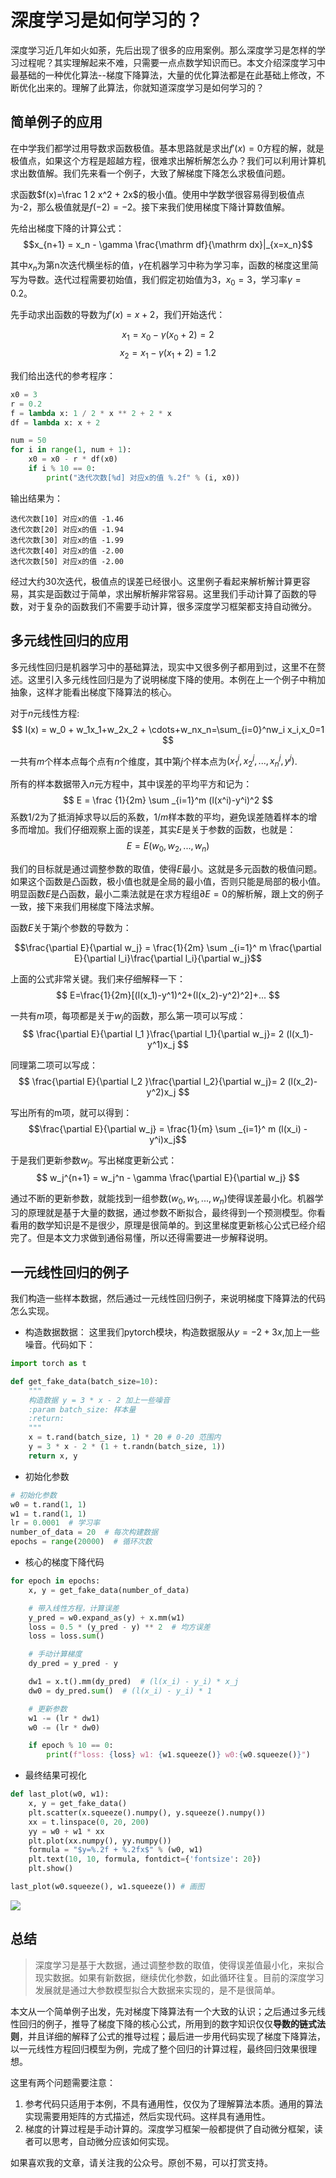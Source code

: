 # 深度学习是如何学习的？
 深度学习近几年如火如荼，先后出现了很多的应用案例。那么深度学习是怎样的学习过程呢？其实理解起来不难，只需要一点点数学知识而已。本文介绍深度学习中最基础的一种优化算法--梯度下降算法，大量的优化算法都是在此基础上修改，不断优化出来的。理解了此算法，你就知道深度学习是如何学习的？
  
## 简单例子的应用
在中学我们都学过用导数求函数极值。基本思路就是求出$f'(x)=0$方程的解，就是极值点，如果这个方程是超越方程，很难求出解析解怎么办？我们可以利用计算机求出数值解。我们先来看一个例子，大致了解梯度下降怎么求极值问题。

求函数$f(x)=\frac 1 2 x^2 + 2x$的极小值。使用中学数学很容易得到极值点为-2，那么极值就是$f(-2)=-2$。接下来我们使用梯度下降计算数值解。

先给出梯度下降的计算公式：
$$x_{n+1} = x_n - \gamma \frac{\mathrm df}{\mathrm dx}|_{x=x_n}$$

其中$x_n$为第n次迭代横坐标的值，$\gamma$在机器学习中称为学习率，函数的梯度这里简写为导数。迭代过程需要初始值，我们假定初始值为3，$x_0=3$，学习率$\gamma=0.2$。

先手动求出函数的导数为$f'(x) = x+2$，我们开始迭代：

$$x_1 = x_0 - \gamma (x_0 + 2) = 2$$
$$x_2 = x_1 - \gamma (x_1 + 2) = 1.2$$

我们给出迭代的参考程序：
```python
x0 = 3
r = 0.2
f = lambda x: 1 / 2 * x ** 2 + 2 * x
df = lambda x: x + 2

num = 50
for i in range(1, num + 1):
    x0 = x0 - r * df(x0)
    if i % 10 == 0:
        print("迭代次数[%d] 对应x的值 %.2f" % (i, x0))

```
输出结果为：
```
迭代次数[10] 对应x的值 -1.46
迭代次数[20] 对应x的值 -1.94
迭代次数[30] 对应x的值 -1.99
迭代次数[40] 对应x的值 -2.00
迭代次数[50] 对应x的值 -2.00
```
经过大约30次迭代，极值点的误差已经很小。这里例子看起来解析解计算更容易，其实是函数过于简单，求出解析解非常容易。这里我们手动计算了函数的导数，对于复杂的函数我们不需要手动计算，很多深度学习框架都支持自动微分。

## 多元线性回归的应用
多元线性回归是机器学习中的基础算法，现实中又很多例子都用到过，这里不在赘述。这里引入多元线性回归是为了说明梯度下降的使用。本例在上一个例子中稍加抽象，这样才能看出梯度下降算法的核心。

对于$n$元线性方程:
$$
l(x) = w_0 + w_1x_1+w_2x_2 + \cdots+w_nx_n=\sum_{i=0}^nw_i x_i,x_0=1
$$

一共有$m$个样本点每个点有$n$个维度，其中第$j$个样本点为$(x_1^j,x_2^j, ...,x_n ^j, y^j)$.

所有的样本数据带入$n$元方程中，其中误差的平均平方和记为：
$$
E = \frac {1}{2m} \sum _{i=1}^m (l(x^i)-y^i)^2
$$
系数$1/2$为了抵消掉求导以后的系数，$1/m$样本数的平均，避免误差随着样本的增多而增加。我们仔细观察上面的误差，其实$E$是关于参数的函数，也就是：
$$E = E(w_0,w_2,..., w_n)$$

我们的目标就是通过调整参数的取值，使得$E$最小。这就是多元函数的极值问题。如果这个函数是凸函数，极小值也就是全局的最小值，否则只能是局部的极小值。明显函数$E$是凸函数，最小二乘法就是在求方程组$\partial E=0$的解析解，跟上文的例子一致，接下来我们用梯度下降法求解。

函数$E$关于第$j$个参数的导数为：

$$\frac{\partial E}{\partial w_j} = \frac{1}{2m} \sum _{i=1}^ m \frac{\partial E}{\partial l_i}\frac{\partial l_i}{\partial w_j}$$

上面的公式非常关键。我们来仔细解释一下：
$$
E=\frac{1}{2m}[(l(x_1)-y^1)^2+(l(x_2)-y^2)^2]+...
$$

一共有$m$项，每项都是关于$w_j$的函数，那么第一项可以写成：
$$ \frac{\partial E}{\partial l_1 }\frac{\partial l_1}{\partial w_j}= 2 (l(x_1)-y^1)x_j $$

同理第二项可以写成：
$$ \frac{\partial E}{\partial l_2 }\frac{\partial l_2}{\partial w_j}= 2 (l(x_2)-y^2)x_j $$

写出所有的m项，就可以得到：
$$\frac{\partial E}{\partial w_j} = \frac{1}{m} \sum _{i=1}^ m (l(x_i) - y^i)x_j$$

于是我们更新参数$w_j$。写出梯度更新公式：
$$
    w_j^{n+1} = w_j^n - \gamma \frac{\partial E}{\partial w_j}
$$

通过不断的更新参数，就能找到一组参数$(w_0,w_1, ...,w_n)$使得误差最小化。机器学习的原理就是基于大量的数据，通过参数不断拟合，最终得到一个预测模型。你看看用的数学知识是不是很少，原理是很简单的。到这里梯度更新核心公式已经介绍完了。但是本文力求做到通俗易懂，所以还得需要进一步解释说明。

## 一元线性回归的例子
我们构造一些样本数据，然后通过一元线性回归例子，来说明梯度下降算法的代码怎么实现。

* 构造数据数据：
这里我们pytorch模块，构造数据服从$y = - 2 + 3x$,加上一些噪音。代码如下：

```python
import torch as t

def get_fake_data(batch_size=10):
    """
    构造数据 y = 3 * x - 2 加上一些噪音
    :param batch_size: 样本量
    :return:
    """
    x = t.rand(batch_size, 1) * 20 # 0-20 范围内
    y = 3 * x - 2 * (1 + t.randn(batch_size, 1))
    return x, y
```

* 初始化参数

```python
# 初始化参数
w0 = t.rand(1, 1)
w1 = t.rand(1, 1)
lr = 0.0001  # 学习率
number_of_data = 20  # 每次构建数据
epochs = range(20000)  # 循环次数
```

* 核心的梯度下降代码

```python
for epoch in epochs:
    x, y = get_fake_data(number_of_data)

    # 带入线性方程，计算误差
    y_pred = w0.expand_as(y) + x.mm(w1)
    loss = 0.5 * (y_pred - y) ** 2  # 均方误差
    loss = loss.sum()

    # 手动计算梯度
    dy_pred = y_pred - y

    dw1 = x.t().mm(dy_pred)  # (l(x_i) - y_i) * x_j
    dw0 = dy_pred.sum()  # (l(x_i) - y_i) * 1

    # 更新参数
    w1 -= (lr * dw1)
    w0 -= (lr * dw0)

    if epoch % 10 == 0:
        print(f"loss: {loss} w1: {w1.squeeze()} w0:{w0.squeeze()}")

```
* 最终结果可视化

```python
def last_plot(w0, w1):
    x, y = get_fake_data()
    plt.scatter(x.squeeze().numpy(), y.squeeze().numpy())
    xx = t.linspace(0, 20, 200)
    yy = w0 + w1 * xx
    plt.plot(xx.numpy(), yy.numpy())
    formula = "$y=%.2f + %.2fx$" % (w0, w1)
    plt.text(10, 10, formula, fontdict={'fontsize': 20})
    plt.show()

last_plot(w0.squeeze(), w1.squeeze()) # 画图
```

![](media/15925321850032/15925594521418.jpg)

## 总结

> 深度学习是基于大数据，通过调整参数的取值，使得误差值最小化，来拟合现实数据。如果有新数据，继续优化参数，如此循环往复。目前的深度学习发展就是通过大参数模型拟合大数据来实现的，是不是很简单。

本文从一个简单例子出发，先对梯度下降算法有一个大致的认识；之后通过多元线性回归的例子，推导了梯度下降的核心公式，所用到的数字知识仅仅**导数的链式法则**，并且详细的解释了公式的推导过程；最后进一步用代码实现了梯度下降算法，以一元线性方程回归模型为例，完成了整个回归的计算过程，最终回归效果很理想。

这里有两个问题需要注意：
1. 参考代码只适用于本例，不具有通用性，仅仅为了理解算法本质。通用的算法实现需要用矩阵的方式描述，然后实现代码。这样具有通用性。
2. 梯度的计算过程是手动计算的。深度学习框架一般都提供了自动微分框架，读者可以思考，自动微分应该如何实现。

如果喜欢我的文章，请关注我的公众号。原创不易，可以打赏支持。